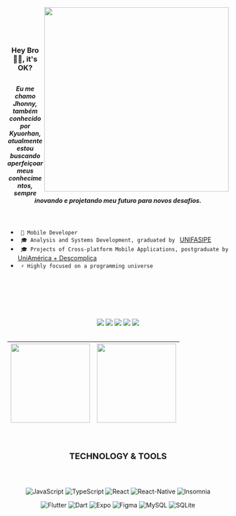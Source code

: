 
<img align="right" height="420em" src="https://raw.githubusercontent.com/gist/Kyuorhan/1445a6c546dd1a7b5e8b2df72039207a/raw/e281a60fb9099b6f925a768e07bce9f76b3dabd0/githubcard.svg"/>

<br><br><br>

<h3 align="center">Hey Bro 🐱‍💻, it's OK?</h3>

##

<h5 align="center">Eu me chamo Jhonny, também conhecido por <strong>Kyuorhan</strong>, atualmente estou buscando aperfeiçoar meus conhecimentos, sempre inovando e projetando meu futuro para novos desafios.</h5> 

<br>

<div align="left">
        
  - ```  📱 Mobile Developer  ``` <br>
  - ```  🎓 Analysis and Systems Development, graduated by  ``` [UNIFASIPE](https://www.fasipe.com.br/) <br>
  - ```  🎓 Projects of Cross-platform Mobile Applications, postgraduate by  ``` [UniAmérica + Descomplica](https://descomplica.com.br/)  <br>
  - ```  ⚡️ Highly focused on a programming universe  ```  <br>
 <!-- 🏢 I'm currently working at  [TopSapp - Gestão de provedores](https://www.topsapp.com.br/) -->
</div>


<br><br><br><br><br>

 <div align="center" > 
  <a href="https://www.linkedin.com/in/jhonny-kyuorhan/" target="_blank"> <img src="https://img.shields.io/badge/-LinkedIn-%230077B5?style=for-the-badge&logo=linkedin&logoColor=white" target="_blank"></a> 
  <a href = "mailto:jkdevprogrammer@gmail.com"><img src="https://img.shields.io/badge/-Gmail-%23333?style=for-the-badge&logo=gmail&logoColor=white" target="_blank"></a>
  <a href="https://www.instagram.com/kyuorhan" target="_blank"> <img src="https://img.shields.io/badge/-Instagram-%23E4405F?style=for-the-badge&logo=instagram&logoColor=white" target="_blank"></a>
  <a href="https://steamcommunity.com/id/Kyuorhan/" target="_blank"> <img src="https://img.shields.io/badge/Steam-465871?style=for-the-badge&logo=steam&logoColor=white" target="_blank"></a>   
  <a href="https://www.twitch.tv/kyuorhan" target="_blank"> <img src="https://img.shields.io/badge/Twitch-A970FF?style=for-the-badge&logo=twitch&logoColor=white" target="_blank"></a> 
</div>   

<br>

| <div align="center"><a href="https://github.com/Kyuorhan/Kyuorhan"> <img height="180em" src="https://github-readme-stats.vercel.app/api?username=Kyuorhan&show_icons=true&include_all_commits=false&theme=buefy&hide_border=true"/></a> | <a href="https://github.com/Kyuorhan/Kyuorhan"> <img height="180em" src="https://github-readme-stats.vercel.app/api/top-langs/?username=Kyuorhan&layout=compact&theme=buefy&hide_border=true" /></a> |
| -------------------------------------------------------------------------------------------------------------------------------------------------------------------------------------------------------------------------------------- | ---------------------------------------------------------------------------------------------------------------------------------------------------------------------------------------------------- |
</div>

<br>

<!-- <div align="center">
  <a href="https://github-readme-streak-stats.herokuapp.com/?user=Kyuorhan">
  <img height="180em" src="https://github-readme-streak-stats.herokuapp.com/?user=Kyuorhan"/>
</div> -->


### **<h3 align="center">TECHNOLOGY & TOOLS</h3>**
##

<br>

<div align="center" style="display: inline_block" > 

  ![JavaScript](https://img.shields.io/badge/javascript-%23323330.svg?style=for-the-badge&logo=javascript&logoColor=%23F7DF1E) ![TypeScript](https://img.shields.io/badge/TypeScript-007ACC?style=for-the-badge&logo=typescript&logoColor=white) ![React](https://img.shields.io/badge/React-20232A?style=for-the-badge&logo=react&logoColor=61DAFB) ![React-Native](https://img.shields.io/badge/React_Native-20232A?style=for-the-badge&logo=react&logoColor=61DAFB) ![Insomnia](https://img.shields.io/badge/Insomnia-black?style=for-the-badge&logo=insomnia&logoColor=5849BE) 

</div>

<div align="center" style="display: inline_block"> 

  ![Flutter](https://img.shields.io/badge/Flutter-02569B?style=for-the-badge&logo=flutter&logoColor=white) ![Dart](https://img.shields.io/badge/dart-%230175C2.svg?style=for-the-badge&logo=dart&logoColor=white) ![Expo](https://img.shields.io/badge/expo-1C1E24?style=for-the-badge&logo=expo&logoColor=white) ![Figma](https://img.shields.io/badge/Figma-F24E1E?style=for-the-badge&logo=figma&logoColor=white) ![MySQL](https://img.shields.io/badge/MySQL-00000F?style=for-the-badge&logo=mysql&logoColor=white) ![SQLite](https://img.shields.io/badge/SQLite-07405E?style=for-the-badge&logo=sqlite&logoColor=white)  
  
</div>
